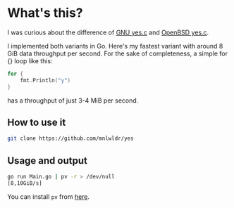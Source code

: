 # What's this? 
I was curious about the difference of [GNU yes.c](https://github.com/coreutils/coreutils/blob/master/src/yes.c) and 
[OpenBSD yes.c](https://github.com/openbsd/src/blob/master/usr.bin/yes/yes.c). 

I implemented both variants in Go. Here's my fastest variant with around 8 GiB data throughput per second. 
For the sake of completeness, a simple for {} loop like this: 

```go
for {
    fmt.Println("y")
}
```

has a throughput of just 3-4 MiB per second. 

## How to use it
```sh
git clone https://github.com/mnlwldr/yes
```

## Usage and output
```sh
go run Main.go | pv -r > /dev/null
[8,10GiB/s]
```

You can install `pv` from [here](https://www.ivarch.com/programs/pv.shtml). 